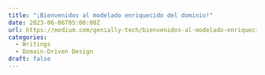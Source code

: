 ```yaml
---
title: "¡Bienvenidos al modelado enriquecido del dominio!"
date: 2023-06-06T05:00:00Z
url: https://medium.com/genially-tech/bienvenidos-al-modelado-enriquecido-del-dominio-218e4d1735ca
categories:
  - Writings
  - Domain-Driven Design
draft: false
---
```

